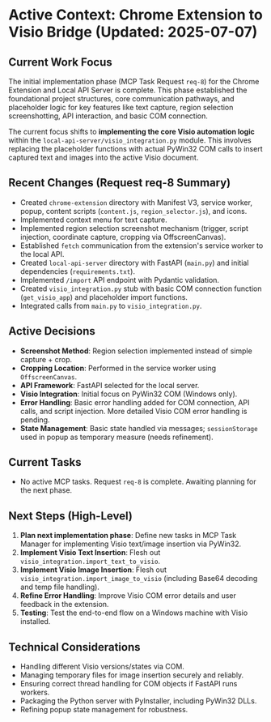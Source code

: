 # Active Context: Chrome Extension to Visio Bridge (Updated: 2025-07-07)

## Current Work Focus
The initial implementation phase (MCP Task Request `req-8`) for the Chrome Extension and Local API Server is complete. This phase established the foundational project structures, core communication pathways, and placeholder logic for key features like text capture, region selection screenshotting, API interaction, and basic COM connection.

The current focus shifts to **implementing the core Visio automation logic** within the `local-api-server/visio_integration.py` module. This involves replacing the placeholder functions with actual PyWin32 COM calls to insert captured text and images into the active Visio document.

## Recent Changes (Request req-8 Summary)
- Created `chrome-extension` directory with Manifest V3, service worker, popup, content scripts (`content.js`, `region_selector.js`), and icons.
- Implemented context menu for text capture.
- Implemented region selection screenshot mechanism (trigger, script injection, coordinate capture, cropping via OffscreenCanvas).
- Established `fetch` communication from the extension's service worker to the local API.
- Created `local-api-server` directory with FastAPI (`main.py`) and initial dependencies (`requirements.txt`).
- Implemented `/import` API endpoint with Pydantic validation.
- Created `visio_integration.py` stub with basic COM connection function (`get_visio_app`) and placeholder import functions.
- Integrated calls from `main.py` to `visio_integration.py`.

## Active Decisions
- **Screenshot Method**: Region selection implemented instead of simple capture + crop.
- **Cropping Location**: Performed in the service worker using `OffscreenCanvas`.
- **API Framework**: FastAPI selected for the local server.
- **Visio Integration**: Initial focus on PyWin32 COM (Windows only).
- **Error Handling**: Basic error handling added for COM connection, API calls, and script injection. More detailed Visio COM error handling is pending.
- **State Management**: Basic state handled via messages; `sessionStorage` used in popup as temporary measure (needs refinement).

## Current Tasks
- No active MCP tasks. Request `req-8` is complete. Awaiting planning for the next phase.

## Next Steps (High-Level)
1.  **Plan next implementation phase**: Define new tasks in MCP Task Manager for implementing Visio text/image insertion via PyWin32.
2.  **Implement Visio Text Insertion**: Flesh out `visio_integration.import_text_to_visio`.
3.  **Implement Visio Image Insertion**: Flesh out `visio_integration.import_image_to_visio` (including Base64 decoding and temp file handling).
4.  **Refine Error Handling**: Improve Visio COM error details and user feedback in the extension.
5.  **Testing**: Test the end-to-end flow on a Windows machine with Visio installed.

## Technical Considerations
- Handling different Visio versions/states via COM.
- Managing temporary files for image insertion securely and reliably.
- Ensuring correct thread handling for COM objects if FastAPI runs workers.
- Packaging the Python server with PyInstaller, including PyWin32 DLLs.
- Refining popup state management for robustness.